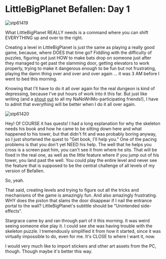 # LittleBigPlanet Befallen: Day 1

![](http://westkarana.com/wp-content/uploads/2008/11/stp61419.jpg "stp61419")

What LittleBigPlanet REALLY needs is a command where you can shift EVERYTHING up and over to the right.

Creating a level in LittleBigPlanet is just the same as playing a really good game, because, where DOES that time go? Fiddling with the difficulty of puzzles, figuring out just HOW to make bats drop on someone just after they managed to get past the slamming door, getting elevators to work properly, trying to make it dangerous enough to be fun but not frustrating, playing the damn thing over and over and over again ... it was 3 AM before I went to bed this morning.

Knowing that I'll have to do it all over again for the real dungeon is kind of depressing, because I've put hours of work into it this far. But just like writing (and a [shout](http://mmoquests.com) [out](http://ardwulfslair.wordpress.com/2008/10/30/a-new-project/) to all my NaNoWriMo-participating friends!), I have to admit that everything will be better when I do it all over again.

![](http://westkarana.com/wp-content/uploads/2008/11/stp61420.jpg "stp61420")

Hey! Of COURSE it has quests! I had a long explanation for why the skeleton needs his book and how he came to be sitting down here and what happened to his tower, but that didn't fit and was probably boring anyway, so I just shortened the quest to "Get book, I'll help you." One of the pacing problems is that you don't yet NEED his help. The well that he helps you cross is a screen past him, you can't see it from where he sits. That will be fixed in the real one, as well as the little feature where if you jump out of his tower, you land past the well. You could play the entire level and never see the feature that is supposed to be the central challenge of all levels of my version of Befallen.

So, yeah.

That said, creating levels and trying to figure out all the tricks and mechanisms of the game is amazingly fun. And also amazingly frustrating. WHY does the piston that slams the door disappear if I nail the entrance portal to the wall? LittleBigPlanet's subtitle should be "Unintended side-effects".

Stargrace came by and ran through part of it this morning. It was weird seeing someone else play it. I could see she was having trouble with the skeleton puzzle. I tremendously simplified it from how it started, since it was virtually impossible to do, even for me. It's CLOSE to where I want it, now.

I would very much like to import stickers and other art assets from the PC, though. Though maybe it's better this way.

